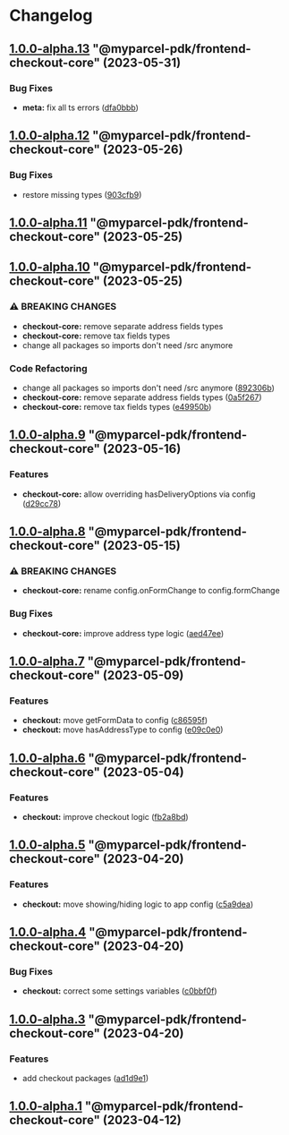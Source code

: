 # Changelog

<!-- MONODEPLOY:BELOW -->

## [1.0.0-alpha.13](https://github/myparcelnl/js-pdk/compare/@myparcel-pdk/frontend-checkout-core@1.0.0-alpha.12...@myparcel-pdk/frontend-checkout-core@1.0.0-alpha.13) "@myparcel-pdk/frontend-checkout-core" (2023-05-31)


### Bug Fixes

* **meta:** fix all ts errors ([dfa0bbb](https://github/myparcelnl/js-pdk/commit/dfa0bbb308c4863ce0fb4c9a0d55f2b5fa8fdb6c))




## [1.0.0-alpha.12](https://github/myparcelnl/js-pdk/compare/@myparcel-pdk/frontend-checkout-core@1.0.0-alpha.11...@myparcel-pdk/frontend-checkout-core@1.0.0-alpha.12) "@myparcel-pdk/frontend-checkout-core" (2023-05-26)


### Bug Fixes

* restore missing types ([903cfb9](https://github/myparcelnl/js-pdk/commit/903cfb95f161bb5b49fbb91c4f96a7e44c524db8))




## [1.0.0-alpha.11](https://github/myparcelnl/js-pdk/compare/@myparcel-pdk/frontend-checkout-core@1.0.0-alpha.10...@myparcel-pdk/frontend-checkout-core@1.0.0-alpha.11) "@myparcel-pdk/frontend-checkout-core" (2023-05-25)




## [1.0.0-alpha.10](https://github/myparcelnl/js-pdk/compare/@myparcel-pdk/frontend-checkout-core@1.0.0-alpha.9...@myparcel-pdk/frontend-checkout-core@1.0.0-alpha.10) "@myparcel-pdk/frontend-checkout-core" (2023-05-25)


### ⚠ BREAKING CHANGES

* **checkout-core:** remove separate address fields types
* **checkout-core:** remove tax fields types
* change all packages so imports don't need /src anymore

### Code Refactoring

* change all packages so imports don't need /src anymore ([892306b](https://github/myparcelnl/js-pdk/commit/892306bd3307fe8d5d011bbf6eb7654f7365347a))
* **checkout-core:** remove separate address fields types ([0a5f267](https://github/myparcelnl/js-pdk/commit/0a5f2678764e0608d46385e4dd60a1f346b7f12a))
* **checkout-core:** remove tax fields types ([e49950b](https://github/myparcelnl/js-pdk/commit/e49950bfb5831f4a2583127c59c6e28cb39859d3))




## [1.0.0-alpha.9](https://github/myparcelnl/js-pdk/compare/@myparcel-pdk/frontend-checkout-core@1.0.0-alpha.8...@myparcel-pdk/frontend-checkout-core@1.0.0-alpha.9) "@myparcel-pdk/frontend-checkout-core" (2023-05-16)


### Features

* **checkout-core:** allow overriding hasDeliveryOptions via config ([d29cc78](https://github/myparcelnl/js-pdk/commit/d29cc78b1bada9a3e479aa53d04dbb48fa49b0ef))




## [1.0.0-alpha.8](https://github/myparcelnl/js-pdk/compare/@myparcel-pdk/frontend-checkout-core@1.0.0-alpha.7...@myparcel-pdk/frontend-checkout-core@1.0.0-alpha.8) "@myparcel-pdk/frontend-checkout-core" (2023-05-15)


### ⚠ BREAKING CHANGES

* **checkout-core:** rename config.onFormChange to config.formChange

### Bug Fixes

* **checkout-core:** improve address type logic ([aed47ee](https://github/myparcelnl/js-pdk/commit/aed47ee6083c7122a8231f63467ba956ea349fb5))




## [1.0.0-alpha.7](https://github/myparcelnl/js-pdk/compare/@myparcel-pdk/frontend-checkout-core@1.0.0-alpha.6...@myparcel-pdk/frontend-checkout-core@1.0.0-alpha.7) "@myparcel-pdk/frontend-checkout-core" (2023-05-09)


### Features

* **checkout:** move getFormData to config ([c86595f](https://github/myparcelnl/js-pdk/commit/c86595f1384bd7c06bb6c8b40ec47f679a388ed4))
* **checkout:** move hasAddressType to config ([e09c0e0](https://github/myparcelnl/js-pdk/commit/e09c0e050219d477a0b3a325027479de0a48a6de))




## [1.0.0-alpha.6](https://github/myparcelnl/js-pdk/compare/@myparcel-pdk/frontend-checkout-core@1.0.0-alpha.5...@myparcel-pdk/frontend-checkout-core@1.0.0-alpha.6) "@myparcel-pdk/frontend-checkout-core" (2023-05-04)


### Features

* **checkout:** improve checkout logic ([fb2a8bd](https://github/myparcelnl/js-pdk/commit/fb2a8bd4b9404cac0fe600526d85465e3a1ee5f9))




## [1.0.0-alpha.5](https://github/myparcelnl/js-pdk/compare/@myparcel-pdk/frontend-checkout-core@1.0.0-alpha.4...@myparcel-pdk/frontend-checkout-core@1.0.0-alpha.5) "@myparcel-pdk/frontend-checkout-core" (2023-04-20)


### Features

* **checkout:** move showing/hiding logic to app config ([c5a9dea](https://github/myparcelnl/js-pdk/commit/c5a9dea4463efb3d293406e05fa010312faca76a))




## [1.0.0-alpha.4](https://github/myparcelnl/js-pdk/compare/@myparcel-pdk/frontend-checkout-core@1.0.0-alpha.3...@myparcel-pdk/frontend-checkout-core@1.0.0-alpha.4) "@myparcel-pdk/frontend-checkout-core" (2023-04-20)


### Bug Fixes

* **checkout:** correct some settings variables ([c0bbf0f](https://github/myparcelnl/js-pdk/commit/c0bbf0ff2fc98c3815094ae77f26f75a3036dfbe))




## [1.0.0-alpha.3](https://github/myparcelnl/js-pdk/compare/@myparcel-pdk/frontend-checkout-core@1.0.0-alpha.2...@myparcel-pdk/frontend-checkout-core@1.0.0-alpha.3) "@myparcel-pdk/frontend-checkout-core" (2023-04-20)


### Features

* add checkout packages ([ad1d9e1](https://github/myparcelnl/js-pdk/commit/ad1d9e1f027af9e6124f8266f64edc0509e22a9d))




## [1.0.0-alpha.1](https://github/myparcelnl/js-pdk/compare/@myparcel-pdk/frontend-checkout-core@1.0.0-alpha.0...@myparcel-pdk/frontend-checkout-core@1.0.0-alpha.1) "@myparcel-pdk/frontend-checkout-core" (2023-04-12)


